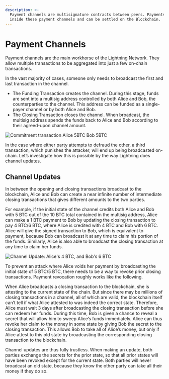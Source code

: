 ```yaml
---
description: >-
  Payment channels are multisignature contracts between peers. Payments are made
  inside these payment channels and can be settled on the Blockchain.
---
```


# Payment Channels

Payment channels are the main workhorse of the Lightning Network. They allow multiple transactions to be aggregated into just a few on-chain transactions.

In the vast majority of cases, someone only needs to broadcast the first and last transaction in the channel.

* The Funding Transaction creates the channel. During this stage, funds are sent into a multisig address controlled by both Alice and Bob, the counterparties to the channel. This address can be funded as a single-payer channel or by both Alice and Bob.
* The Closing Transaction closes the channel. When broadcast, the multisig address spends the funds back to Alice and Bob according to their agreed-upon channel amount.

![Commitment transaction Alice 5BTC Bob 5BTC](https://imgur.com/rqHWEoC.png)

In the case where either party attempts to defraud the other, a third transaction, which punishes the attacker, will end up being broadcasted on-chain. Let’s investigate how this is possible by the way Lightning does channel updates.

## **Channel Updates**

In between the opening and closing transactions broadcast to the blockchain, Alice and Bob can create a near infinite number of intermediate closing transactions that gives different amounts to the two parties.

For example, if the initial state of the channel credits both Alice and Bob with 5 BTC out of the 10 BTC total contained in the multisig address, Alice can make a 1 BTC payment to Bob by updating the closing transaction to pay 4 BTC/6 BTC, where Alice is credited with 4 BTC and Bob with 6 BTC. Alice will give the signed transaction to Bob, which is equivalent to payment, because Bob can broadcast it at any time to claim his portion of the funds. Similarly, Alice is also able to broadcast the closing transaction at any time to claim her funds.

![Channel Update: Alice&apos;s 4 BTC, and Bob&apos;s 6 BTC](https://imgur.com/auACasH.png)

To prevent an attack where Alice voids her payment by broadcasting the initial state of 5 BTC/5 BTC, there needs to be a way to revoke prior closing transactions. Payment revocation roughly works like the following.

When Alice broadcasts a closing transaction to the blockchain, she is attesting to the current state of the chain. But since there may be millions of closing transactions in a channel, all of which are valid, the blockchain itself can’t tell if what Alice attested to was indeed the correct state. Therefore, Alice must wait 3 days after broadcasting the closing transaction before she can redeem her funds. During this time, Bob is given a chance to reveal a secret that will allow him to sweep Alice’s funds immediately. Alice can thus revoke her claim to the money in some state by giving Bob the secret to the closing transaction. This allows Bob to take all of Alice’s money, but only if Alice attest to this old state by broadcasting the corresponding closing transaction to the blockchain.

Channel updates are thus fully trustless. When making an update, both parties exchange the secrets for the prior state, so that all prior states will have been revoked except for the current state. Both parties will never broadcast an old state, because they know the other party can take all their money if they do so.

